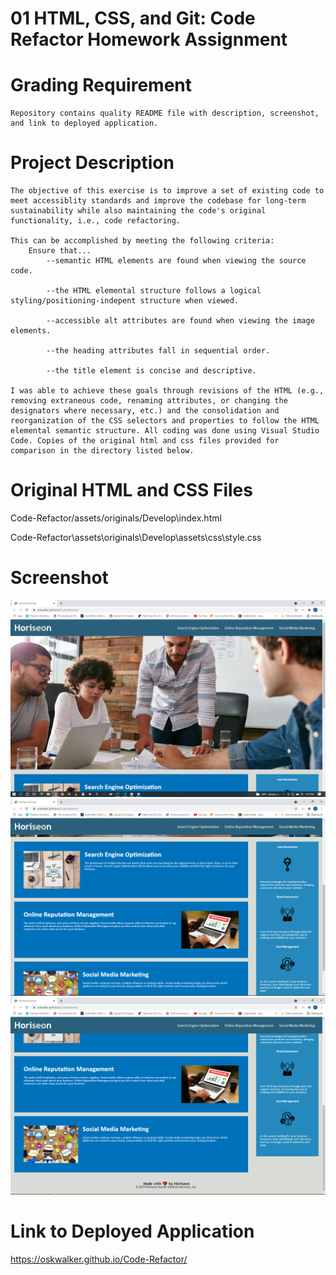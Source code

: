 # 01 HTML, CSS, and Git: Code Refactor Homework Assignment

# Grading Requirement
    
    Repository contains quality README file with description, screenshot, and link to deployed application.

# Project Description

    The objective of this exercise is to improve a set of existing code to meet accessiblity standards and improve the codebase for long-term sustainability while also maintaining the code's original functionality, i.e., code refactoring.

    This can be accomplished by meeting the following criteria:
        Ensure that...
            --semantic HTML elements are found when viewing the source code.

            --the HTML elemental structure follows a logical styling/positioning-indepent structure when viewed.

            --accessible alt attributes are found when viewing the image elements.

            --the heading attributes fall in sequential order.

            --the title element is concise and descriptive.

    I was able to achieve these goals through revisions of the HTML (e.g., removing extraneous code, renaming attributes, or changing the designators where necessary, etc.) and the consolidation and reorganization of the CSS selectors and properties to follow the HTML elemental semantic structure. All coding was done using Visual Studio Code. Copies of the original html and css files provided for comparison in the directory listed below.

# Original HTML and CSS Files

 Code-Refactor/assets/originals/Develop\index.html

 Code-Refactor\assets\originals\Develop\assets\css\style.css

# Screenshot

   <img src="https://github.com/OSKWalker/Code-Refactor/blob/main/Code-Refactor-Screenshot%20(1).png" alt="Screenshot-1">

   <img src="https://github.com/OSKWalker/Code-Refactor/blob/main/Code-Refactor-Screenshot%20(2).png" alt="Screenshot-2">

   <img src="https://github.com/OSKWalker/Code-Refactor/blob/main/Code-Refactor-Screenshot%20(3).png" alt="Screenshot-3">
    
# Link to Deployed Application

   https://oskwalker.github.io/Code-Refactor/


